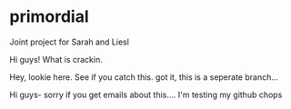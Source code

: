 # primordial

Joint project for Sarah and Liesl

Hi guys! What is crackin.

Hey, lookie here.  See if you catch this.
got it,   this is a seperate branch...

Hi guys- sorry if you get emails about this.... I'm testing my github chops 

